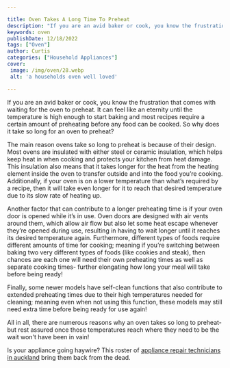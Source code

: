 ```yaml
---

title: Oven Takes A Long Time To Preheat
description: "If you are an avid baker or cook, you know the frustration that comes with waiting for the oven to preheat. It can feel like an et...swipe up to find out"
keywords: oven
publishDate: 12/18/2022
tags: ["Oven"]
author: Curtis
categories: ["Household Appliances"]
cover: 
 image: /img/oven/28.webp
 alt: 'a households oven well loved'

---
```


If you are an avid baker or cook, you know the frustration that comes with waiting for the oven to preheat. It can feel like an eternity until the temperature is high enough to start baking and most recipes require a certain amount of preheating before any food can be cooked. So why does it take so long for an oven to preheat?

The main reason ovens take so long to preheat is because of their design. Most ovens are insulated with either steel or ceramic insulation, which helps keep heat in when cooking and protects your kitchen from heat damage. This insulation also means that it takes longer for the heat from the heating element inside the oven to transfer outside and into the food you’re cooking. Additionally, if your oven is on a lower temperature than what’s required by a recipe, then it will take even longer for it to reach that desired temperature due to its slow rate of heating up. 

Another factor that can contribute to a longer preheating time is if your oven door is opened while it’s in use. Oven doors are designed with air vents around them, which allow air flow but also let some heat escape whenever they’re opened during use, resulting in having to wait longer until it reaches its desired temperature again. Furthermore, different types of foods require different amounts of time for cooking; meaning if you’re switching between baking two very different types of foods (like cookies and steak), then chances are each one will need their own preheating times as well as separate cooking times- further elongating how long your meal will take before being ready! 

Finally, some newer models have self-clean functions that also contribute to extended preheating times due to their high temperatures needed for cleaning; meaning even when not using this function, these models may still need extra time before being ready for use again! 

All in all, there are numerous reasons why an oven takes so long to preheat- but rest assured once those temperatures reach where they need to be the wait won't have been in vain!

Is your appliance going haywire? This roster of <a href="/pages/appliance-repair-technicians/new-zealand/auckland/">appliance repair technicians in auckland</a> bring them back from the dead.